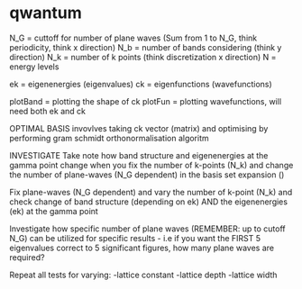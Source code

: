 # qwantum

N_G = cuttoff for number of plane waves (Sum from 1 to N_G, think periodicity, think x direction)
N_b = number of bands considering (think y direction)
N_k = number of k points (think discretization x direction)
N = energy levels

ek = eigenenergies (eigenvalues)
ck = eigenfunctions (wavefunctions)


plotBand = plotting the shape of ck
plotFun = plotting wavefunctions, will need both ek and ck


OPTIMAL BASIS
invovlves taking ck vector (matrix) and optimising by performing gram schmidt orthonormalisation algoritm


INVESTIGATE
Take note how band structure and eigenenergies at the gamma point change when you fix the number of k-points (N_k)
and change the number of plane-waves (N_G dependent) in the basis set expansion ()

Fix plane-waves (N_G dependent) and vary the number of k-point (N_k) and check change of band structure (depending on ek) AND the eigenenergies (ek) at the gamma point

Investigate how specific number of plane waves (REMEMBER: up to cutoff N_G) can be utilized for specific results - 
i.e if you want the FIRST 5 eigenvalues correct to 5 significant figures, how many plane waves are required?

Repeat all tests for varying:
-lattice constant
-lattice depth
-lattice width
 


